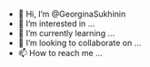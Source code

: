 - 👋 Hi, I’m @GeorginaSukhinin
- 👀 I’m interested in ...
- 🌱 I’m currently learning ...
- 💞️ I’m looking to collaborate on ...
- 📫 How to reach me ...

<!---
GeorginaSukhinin/GeorginaSukhinin is a ✨ special ✨ repository because its `README.md` (this file) appears on your GitHub profile.
You can click the Preview link to take a look at your changes.
--->
